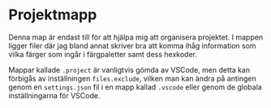 # Projektmapp

Denna map är endast till för att hjälpa mig att organisera projektet.
I mappen ligger filer där jag bland annat skriver bra att komma ihåg
information som vilka färger som ingår i färgpaletter samt dess hexkoder.

Mappar kallade `.project` är vanligtvis gömda av VSCode, men detta kan
förbigås av inställningen `files.exclude`, vilken man kan ändra på
antingen genom en `settings.json` fil i en mapp kallad `.vscode` eller
genom de globala inställningarna för VSCode.
